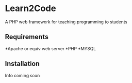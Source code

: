 Learn2Code
==========

A PHP web framework for teaching programming to students

## Requirements
*Apache or equiv web server
*PHP
*MYSQL

## Installation
Info coming soon
